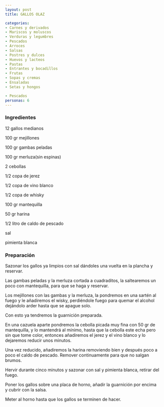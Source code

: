 ```yaml
---
layout: post
title: GALLOS OLAZ

categories:
- Carnes y derivados
- Mariscos y moluscos
- Verduras y legumbres
- Pescados
- Arroces
- Salsas
- Postres y dulces
- Huevos y lacteos
- Pastas
- Entrantes y bocadillos
- Frutas
- Sopas y cremas
- Ensaladas
- Setas y hongos

- Pescados
personas: 6 
---
```

<h3>Ingredientes</h3>
12 gallos medianos

100 gr mejillones

100 gr gambas peladas

100 gr merluza(sin espinas)

2 cebollas

1/2 copa de jerez

1/2 copa de vino blanco

1/2 copa de whisky

100 gr mantequilla

50 gr harina

1/2 litro de caldo de pescado

sal

pimienta blanca

<h3>Preparación</h3>
Sazonar los gallos ya limpios con sal dándoles una vuelta en la plancha y reservar.

Las gambas peladas y la merluza cortada a cuadraditos, la saltearemos un poco con mantequilla, para que se haga y reservar.

Los mejillones con las gambas y la merluza, la pondremos en una sartén al fuego y le añadiremos el wisky, perdiéndole fuego para quemar el alcohol dejándolo arder hasta que se apague solo.

Con esto ya tendremos la guarnición preparada.

En una cazuela aparte pondremos la cebolla picada muy fina con 50 gr de mantequilla, y lo mantendrá al mínimo, hasta que la cebolla este echa pero sin que tome color, entonces añadiremos el jerez y el vino blanco y lo dejaremos reducir unos minutos.

Una vez reducido, añadiremos la harina removiendo bien y después poco a poco el caldo de pescado. Remover continuamente para que no salgan brumos.

Hervir durante cinco minutos y sazonar con sal y pimienta blanca, retirar del fuego.

Poner los gallos sobre una placa de horno, añadir la guarnición por encima y cubrir con la salsa.

Meter al horno hasta que los gallos se terminen de hacer.

